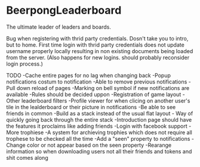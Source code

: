 # BeerpongLeaderboard
The ultimate leader of leaders and boards.


Bug when registering with thrid party credentials. Dosn't take you to intro, but to home.
First time login with thrid party credentials does not update username properly locally resulting in non existing documents being loaded from the server. (Also happens for new logins. should probably reconsider login process.)


TODO
-Cache entire pages for no lag when changing back
-Popup notifications costum to notification
-Able to remove previous notifications
-Pull down reload of pages
-Marking on bell symbol if new notifications are available
-Rules should be decided uppon
-Registration of game layout
-Other leaderboard filters
-Profile viewer for when clicing on another user's tile in the lealderboard or their picture in notifications
    -Be able to see friends in common
    -Build as a stack instead of the usual flat layout
        - Way of quickly going back through the entire stack
-Introduction page should have the features it proclaims like adding friends
-Login with facebook support
-More trophiese
    -A system for archieving trophies which does not require all trophese to be checked all the time
-Add a "seen" property to notifications
    -Change color or not appear based on the seen property
-Rearange information so when downloading users not all their friends and tokens and shit comes along